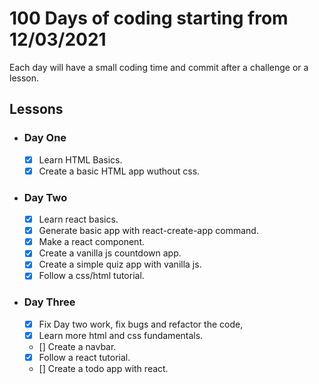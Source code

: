 # 100 Days of coding starting from 12/03/2021

Each day will have a small coding time and commit after a challenge or a lesson.

## Lessons

- ### Day One

  - [x] Learn HTML Basics.
  - [x] Create a basic HTML app wuthout css.

- ### Day Two

  - [x] Learn react basics.
  - [x] Generate basic app with react-create-app command.
  - [x] Make a react component.
  - [x] Create a vanilla js countdown app.
  - [x] Create a simple quiz app with vanilla js.
  - [x] Follow a css/html tutorial.

- ### Day Three
  - [x] Fix Day two work, fix bugs and refactor the code,
  - [x] Learn more html and css fundamentals.
  - [] Create a navbar.
  - [x] Follow a react tutorial.
  - [] Create a todo app with react.
